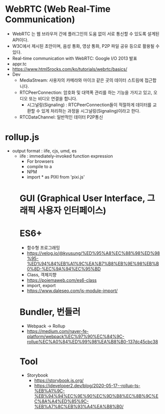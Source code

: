 # WebRTC (Web Real-Time Communication)
- WebRTC 는 웹 브라우저 간에 플러그인의 도움 없이 서로 통신할 수 있도록 설계된 API이다. 
- W3C에서 제시된 초안이며, 음성 통화, 영상 통화, P2P 파일 공유 등으로 활용될 수 있다. 
- Real-time communication with WebRTC: Google I/O 2013 발표 
- appr.tc 
- https://www.html5rocks.com/ko/tutorials/webrtc/basics/
- Dev
  - MediaStream: 사용자의 카메라와 마이크 같은 곳의 데이터 스트림에 접근합니다.
  - RTCPeerConnection: 암호화 및 대역폭 관리를 하는 기능을 가지고 있고, 오디오 또는 비디오 연결을 합니다.
    - 시그널링(Signaling) : RTCPeerConnection들이 적절하게 데이터를 교환할 수 있게 처리하는 과정을 시그널링(Signaling)이라고 한다.
  - RTCDataChannel: 일반적인 데이터 P2P통신

# rollup.js
- output format : iife, cjs, umd, es 
  - iife : immediately-invoked function expression 
    - For browsers
    - compile to a <script> containing a self-executing function ('iife')
  - cjs
    - For Node.js
    - compile to a CommonJS module ('cjs')
  - umd
    - For both browsers and Node.js
    - UMD format requires a bundle name
- plugins 
  - rollup-plugin-copy-assets
  - https://www.npmjs.com/package/rollup-plugin-copy-assets
  
# Dev 
- npm install -g http-server
- http-server
- or 
- yarn dev

# Dev File Structure
- /
  - src
    - scene 
      - lobbyScene
      - gameScene
        - loading
        - map
        - action 
        - result 
        - ... 
    - data // binary, CDN? patch?
      - unit 
      - world
      - city 
      - ...
    - lib
      - network
        - WebSocket
        - WebRTC
      - ...
    - tool  
      - mapUnitSetting // one button upload, include all object info setting 

- ----------------------------------------
- [ Remark ]
- scene : container => 1 : 1 (x)
- data 
  - local : game rule (local file)
  - server : game result, history
- ----------------------------------------
- Ref
- https://github.com/Zyie/Pixi.js-Game/tree/master/PixiJS%20-%20SnowFall
- https://github.com/Coder2012/containers
- https://github.com/pixijs/pixi.js/wiki/Boilerplate

# pixijs
- 2d game dev webGL
- https://github.com/pixijs/pixi.js
- https://pixijs.io/examples/#/demos-basic/container.js
- https://github.com/kittykatattack/learningPixi#using-a-particlecontainer-to-group-sprites
- https://www.youtube.com/watch?v=zhybw6rE_QU&t=219s
- https://ko.madworldmmo.com/about

# pixi-ui
- https://pixijs.io/pixi-ui/

# ui for pixijs 
- EZGUI
- https://github.com/Ezelia/EZGUI
- dat.GUI
- http://workshop.chromeexperiments.com/examples/gui/#1--Basic-Usage
- react pixi
- https://reactpixi.org/

# pixi game 
- https://www.pixijs.com/gallery
- https://tooncup.cartoonnetwork.co.uk/home/
- https://www.sido.fr/#/qui-suis-je
- http://work.goodboydigital.com/dangermouse/ultimate/
- https://hypnoticowl.com/games/the-wizard/play/
- http://case-study.goodboydigital.com/spicy-mcbites/
- https://www.goodboydigital.com/pixijs/pixilights/
- https://cavalierchallenge.com/

# other game 
- http://m.inven.co.kr/webzine/wznews.php?site=indie&p=3&idx=194689

# WebGL (Web Graphics Library)
- a JavaScript API for rendering interactive 2D and 3D graphics within any compatible web browser without the use of plug-ins 

# CDN (Content Delivery Network, 콘텐츠 전송 네트워크) URL vs NPM
- CDN : 콘텐츠를 효율적으로 전달하기 위해 여러 노드를 가진 네트워크에 데이터를 저장하여 제공하는 시스템을 말한다. 
- <script src="https://cdnjs.cloudflare.com/ajax/libs/pixi.js/5.1.3/pixi.min.js"></script>
- NPM 
- import * as PIXI from 'pixi.js'

# GUI (Graphical User Interface, 그래픽 사용자 인터페이스)

# ES6+
- 함수형 프로그래밍 
- https://velog.io/@kyusung/%ED%95%A8%EC%88%98%ED%98%95-%ED%94%84%EB%A1%9C%EA%B7%B8%EB%9E%98%EB%B0%8D-%EC%9A%94%EC%95%BD
- Class, 객체지향 
- https://poiemaweb.com/es6-class
- import, export
- https://www.daleseo.com/js-module-import/

# Bundler, 번들러
- Webpack -> Rollup
- https://medium.com/naver-fe-platform/webpack%EC%97%90%EC%84%9C-rollup%EC%A0%84%ED%99%98%EA%B8%B0-137dc45cbc38

# Tool 
- Storybook 
  - https://storybook.js.org/
  - https://ideveloper2.dev/blog/2020-05-17--rollup-ts-%EB%A1%9C-%EB%94%94%EC%9E%90%EC%9D%B8%EC%8B%9C%EC%8A%A4%ED%85%9C-%EB%A7%8C%EB%93%A4%EA%B8%B0/
